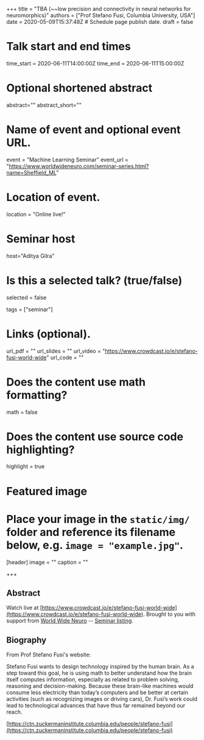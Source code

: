 +++
title = "TBA (~~low precision and connectivity in neural networks for neuromorphics)"
authors = ["Prof Stefano Fusi, Columbia University, USA"]
date = 2020-05-09T15:37:48Z  # Schedule page publish date.
draft = false

# Talk start and end times
time_start = 2020-06-11T14:00:00Z
time_end = 2020-06-11T15:00:00Z

# Optional shortened abstract
abstract=""
abstract_short=""

# Name of event and optional event URL.
event = "Machine Learning Seminar"
event_url = "https://www.worldwideneuro.com/seminar-series.html?name=Sheffield_ML"

# Location of event.
location = "Online live!"

# Seminar host
host="Aditya Gilra"

# Is this a selected talk? (true/false)
selected = false

tags = ["seminar"]

# Links (optional).
url_pdf = ""
url_slides = ""
url_video = "https://www.crowdcast.io/e/stefano-fusi-world-wide"
url_code = ""

# Does the content use math formatting?
math = false

# Does the content use source code highlighting?
highlight = true

# Featured image
# Place your image in the `static/img/` folder and reference its filename below, e.g. `image = "example.jpg"`.
[header]
image = ""
caption = ""

+++

## Abstract

Watch live at [https://www.crowdcast.io/e/stefano-fusi-world-wide](https://www.crowdcast.io/e/stefano-fusi-world-wide).
Brought to you with support from [World Wide Neuro](https://www.worldwideneuro.com) -- [Seminar listing](https://www.worldwideneuro.com/seminar-series.html?name=Sheffield_ML).

## Biography

From Prof Stefano Fusi's website:  
  
Stefano Fusi wants to design technology inspired by the human brain. As a step toward this goal, he is using math to better understand how the brain itself computes information, especially as related to problem solving, reasoning and decision-making. Because these brain-like machines would consume less electricity than today’s computers and be better at certain activities (such as recognizing images or driving cars), Dr. Fusi’s work could lead to technological advances that have thus far remained beyond our reach.  

[https://ctn.zuckermaninstitute.columbia.edu/people/stefano-fusi](https://ctn.zuckermaninstitute.columbia.edu/people/stefano-fusi)
